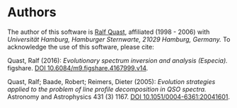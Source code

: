 # Authors

The author of this software is [Ralf Quast](https://github.com/octoflar), affiliated (1998 - 2006) with *Universität
Hamburg, Hamburger Sternwarte, 21029 Hamburg, Germany.* To acknowledge the use of this software, please cite:

Quast, Ralf (2016): *Evolutionary spectrum inversion and analysis (Especia).* figshare.
[DOI 10.6084/m9.figshare.4167999.v14](https://dx.doi.org/10.6084/m9.figshare.4167999.v14).

Quast, Ralf; Baade, Robert; Reimers, Dieter (2005): *Evolution strategies applied to the problem of line profile decomposition in QSO spectra.*
Astronomy and Astrophysics 431 (3) 1167.
[DOI 10.1051/0004-6361:20041601](http://dx.doi.org/10.1051/0004-6361:20041601).

